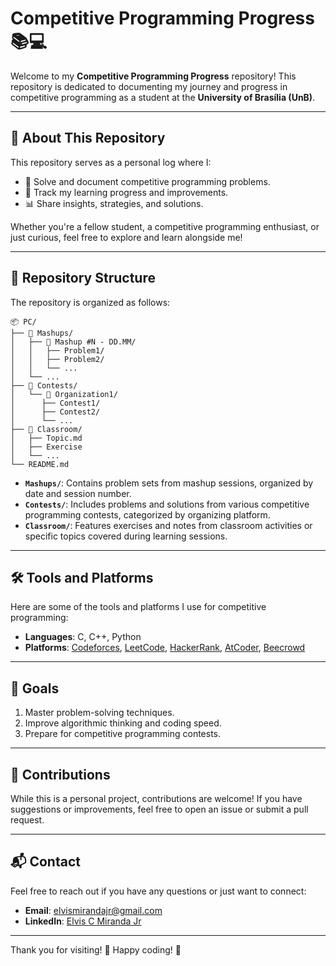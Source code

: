 # Competitive Programming Progress 📚💻

Welcome to my **Competitive Programming Progress** repository! This repository is dedicated to documenting my journey and progress in competitive programming as a student at the **University of Brasília (UnB)**.

---

## 🌟 About This Repository

This repository serves as a personal log where I:

- 📝 Solve and document competitive programming problems.
- 🚀 Track my learning progress and improvements.
- 📊 Share insights, strategies, and solutions.

Whether you're a fellow student, a competitive programming enthusiast, or just curious, feel free to explore and learn alongside me!

---

## 📂 Repository Structure

The repository is organized as follows:

```
📦 PC/
├── 📁 Mashups/
│   ├── 📁 Mashup #N - DD.MM/
│   │   ├── Problem1/
│   │   ├── Problem2/
│   │   └── ...
│   └── ...
├── 📁 Contests/
│   └── 📁 Organization1/
│      ├── Contest1/
│      ├── Contest2/
│      └── ...
├── 📁 Classroom/
│   ├── Topic.md
│   ├── Exercise
│   └── ...
└── README.md
```

- **`Mashups/`**: Contains problem sets from mashup sessions, organized by date and session number.
- **`Contests/`**: Includes problems and solutions from various competitive programming contests, categorized by organizing platform.
- **`Classroom/`**: Features exercises and notes from classroom activities or specific topics covered during learning sessions.

---

## 🛠️ Tools and Platforms

Here are some of the tools and platforms I use for competitive programming:

- **Languages**: C, C++, Python
- **Platforms**: [Codeforces](https://codeforces.com), [LeetCode](https://leetcode.com), [HackerRank](https://www.hackerrank.com), [AtCoder](https://atcoder.jp), [Beecrowd](https://beecrowd.com/)

---

## 🎯 Goals

1. Master problem-solving techniques.
2. Improve algorithmic thinking and coding speed.
3. Prepare for competitive programming contests.

---

## 🤝 Contributions

While this is a personal project, contributions are welcome! If you have suggestions or improvements, feel free to open an issue or submit a pull request.

---

## 📬 Contact

Feel free to reach out if you have any questions or just want to connect:

- **Email**: [elvismirandajr@gmail.com](mailto:elvismirandajr@gmail.com)
- **LinkedIn**: [Elvis C Miranda Jr](https://linkedin.com/in/elviscmjr)

---

Thank you for visiting! 🌟 Happy coding! 🚀
